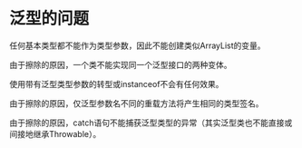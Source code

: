 # 泛型的问题

任何基本类型都不能作为类型参数，因此不能创建类似ArrayList<int>的变量。

由于擦除的原因，一个类不能实现同一个泛型接口的两种变体。

使用带有泛型类型参数的转型或instanceof不会有任何效果。

由于擦除的原因，仅泛型参数名不同的重载方法将产生相同的类型签名。

由于擦除的原因，catch语句不能捕获泛型类型的异常（其实泛型类也不能直接或间接地继承Throwable）。